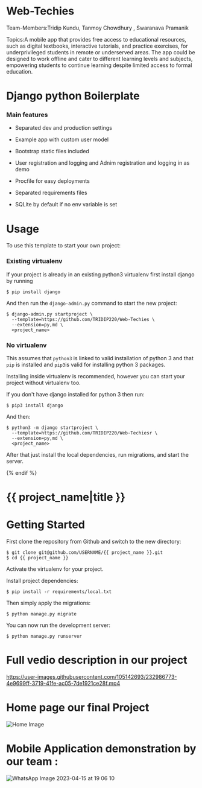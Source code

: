 # Web-Techies
Team-Members:Tridip Kundu, Tanmoy Chowdhury , Swaranava Pramanik

Topics:A mobile app that provides free access to educational resources, such as digital textbooks, interactive tutorials, and practice exercises, for underprivileged students in remote or underserved areas. The app could be designed to work offline and cater to different learning levels and subjects, empowering students to continue learning despite limited access to formal education.

# Django python Boilerplate

### Main features

* Separated dev and production settings

* Example app with custom user model

* Bootstrap static files included

* User registration and logging and Adnim registration and logging in as demo

* Procfile for easy deployments

* Separated requirements files

* SQLite by default if no env variable is set

# Usage

To use this template to start your own project:

### Existing virtualenv

If your project is already in an existing python3 virtualenv first install django by running

    $ pip install django
    
And then run the `django-admin.py` command to start the new project:

    $ django-admin.py startproject \
      --template=https://github.com/TRIDIP220/Web-Techies \
      --extension=py,md \
      <project_name>
      
### No virtualenv

This assumes that `python3` is linked to valid installation of python 3 and that `pip` is installed and `pip3`is valid
for installing python 3 packages.

Installing inside virtualenv is recommended, however you can start your project without virtualenv too.

If you don't have django installed for python 3 then run:

    $ pip3 install django
    
And then:

    $ python3 -m django startproject \
      --template=https://github.com/TRIDIP220/Web-Techiesr \
      --extension=py,md \
      <project_name>
      
      
After that just install the local dependencies, run migrations, and start the server.

{% endif %}

# {{ project_name|title }}

# Getting Started

First clone the repository from Github and switch to the new directory:

    $ git clone git@github.com/USERNAME/{{ project_name }}.git
    $ cd {{ project_name }}
    
Activate the virtualenv for your project.
    
Install project dependencies:

    $ pip install -r requirements/local.txt
    
    
Then simply apply the migrations:

    $ python manage.py migrate
    

You can now run the development server:

    $ python manage.py runserver


# Full vedio description in our project 

https://user-images.githubusercontent.com/105142693/232986773-4e9699ff-3719-41fe-ac05-7de1921ce28f.mp4


# Home page our final Project 
![Home Image](https://user-images.githubusercontent.com/105142693/232225070-e5180353-b461-4e88-8fe1-ccce6de18d82.jpg)

# Mobile Application demonstration by our team :

![WhatsApp Image 2023-04-15 at 19 06 10](https://user-images.githubusercontent.com/112960982/232227598-cc2f65f6-db24-4140-b2b2-4d3404170a9f.jpg)



